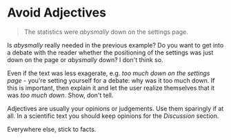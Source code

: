 



# Avoid Adjectives


> The statistics were *abysmally* down on the settings page. 

Is *abysmally* really needed in the previous example? 
Do you want to get into a debate with the reader whether the positioning of the settings was just down on the page or *abysmally* down? I don't think so.  

Even if the text was less exagerate, e.g. *too much down on the settings page* - you're setting yourself for a debate: why was it too much down. If this is important, then explain it and let the user realize themselves that it was *too much down*. Show, don't tell. 

Adjectives are usually your opinions or judgements. Use them sparingly if at all. 
In a scientific text you should keep opinions for the *Discussion* section. 

Everywhere else, stick to facts.



